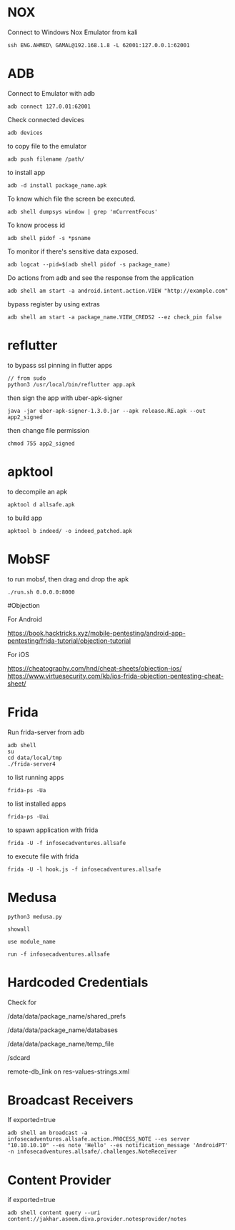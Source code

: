 
# NOX

Connect to Windows Nox Emulator from kali

```
ssh ENG.AHMED\ GAMAL@192.168.1.8 -L 62001:127.0.0.1:62001
```

# ADB

Connect to Emulator with adb

```
adb connect 127.0.01:62001
```

Check connected devices

```
adb devices
```

to copy file to the emulator

```
adb push filename /path/
```

to install app

```
adb -d install package_name.apk
```

To know which file the screen be executed.

```
adb shell dumpsys window | grep 'mCurrentFocus'
```

To know process id

```
adb shell pidof -s *psname
```

To monitor if there's sensitive data exposed.

```
adb logcat --pid=$(adb shell pidof -s package_name)
```

Do actions from  adb and see the response from the application

```
adb shell am start -a android.intent.action.VIEW "http://example.com" 
```

bypass register by using extras

```
adb shell am start -a package_name.VIEW_CREDS2 --ez check_pin false
```

# reflutter

to bypass ssl pinning in flutter apps

```
// from sudo
python3 /usr/local/bin/reflutter app.apk
```
then sign the app with uber-apk-signer

```
java -jar uber-apk-signer-1.3.0.jar --apk release.RE.apk --out app2_signed
```
then change file permission

```
chmod 755 app2_signed
```
# apktool

to decompile an apk

```
apktool d allsafe.apk
```

to build app

```
apktool b indeed/ -o indeed_patched.apk
```

# MobSF

to run mobsf, then drag and drop the apk

```
./run.sh 0.0.0.0:8000
```

#Objection

For Android

https://book.hacktricks.xyz/mobile-pentesting/android-app-pentesting/frida-tutorial/objection-tutorial

For iOS

https://cheatography.com/hnd/cheat-sheets/objection-ios/
https://www.virtuesecurity.com/kb/ios-frida-objection-pentesting-cheat-sheet/

# Frida

Run frida-server from adb

```
adb shell
su
cd data/local/tmp
./frida-server4
```

to list running apps

```
frida-ps -Ua
```

to list installed apps

```
frida-ps -Uai
```

to spawn application with frida

```
frida -U -f infosecadventures.allsafe
```

to execute file with frida

```
frida -U -l hook.js -f infosecadventures.allsafe 
```


# Medusa

```
python3 medusa.py

showall

use module_name

run -f infosecadventures.allsafe
```


# Hardcoded Credentials

Check for

/data/data/package_name/shared_prefs

/data/data/package_name/databases

/data/data/package_name/temp_file

/sdcard

remote-db_link on res-values-strings.xml

# Broadcast Receivers

If exported=true

```
adb shell am broadcast -a infosecadventures.allsafe.action.PROCESS_NOTE --es server "10.10.10.10" --es note 'Hello' --es notification_message 'AndroidPT' -n infosecadventures.allsafe/.challenges.NoteReceiver
```

# Content Provider

if exported=true

```
adb shell content query --uri content://jakhar.aseem.diva.provider.notesprovider/notes
```
